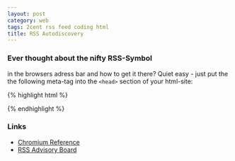```yaml
---
layout: post
category: web
tags: 2cent rss feed coding html
title: RSS Autodiscovery
---
```

### Ever thought about the nifty RSS-Symbol

in the browsers adress bar and how to get it there? Quiet easy - just put the the following meta-tag into the `<head>` section of your html-site:

{% highlight html %}

<link rel="alternate" type="application/atom+xml" title="Example RSS Feed" href="http://www.example.com/xml/atom.xml">

{% endhighlight %}

### Links
* [Chromium Reference](http://dev.chromium.org/user-experience/feed-subscriptions)
* [RSS Advisory Board](http://www.rssboard.org/rss-autodiscovery)
